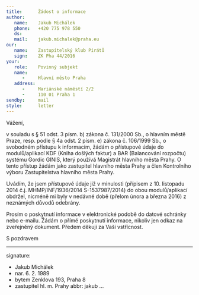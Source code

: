 ```yaml
---
title:      Žádost o informace
author:
   name:    Jakub Michálek
   phone:   +420 775 978 550
   ds:      
   mail:    jakub.michalek@praha.eu
our:
   name:    Zastupitelský klub Pirátů
   sign:    ZK Pha 44/2016
your:
   role:    Povinný subjekt
   name:    
      -     Hlavní město Praha
   address:
      -     Mariánské náměstí 2/2
      -     110 01 Praha 1
sendby:     mail
style:      letter
---
```


Vážení,

v souladu s § 51 odst. 3 písm. b) zákona č. 131/2000 Sb., o hlavním městě Praze, resp. podle § 4a odst. 2 písm. e) zákona č. 106/1999 Sb., o svobodném přístupu k informacím, žádám o přístupové údaje do modulů/aplikací KDF (Kniha došlých faktur) a BAR (Balancování rozpočtu) systému Gordic GINIS, který používá Magistrát hlavního města Prahy. O tento přístup žádám jako zastupitel hlavního města Prahy a člen Kontrolního výboru Zastupitelstva hlavního města Prahy.

Uvádím, že jsem přístupové údaje již v minulosti (přípisem z 10. listopadu 2014 č.j. MHMP/INF/1936/2014 S-1537987/2014) do obou modulů/aplikací obdržel, nicméně mi byly v nedávné době (přelom února a března 2016) z neznámých důvodů odebrány.

Prosím o poskytnutí informace v elektronické podobě do datové schránky nebo e-mailu. Žádám o přímé poskytnutí informace, nikoliv jen odkaz na zveřejněný dokument. Předem děkuji za Vaši vstřícnost. 

S pozdravem

---
signature: 
  - Jakub Michálek
  - nar. 6. 2. 1989
  - bytem Zenklova 193, Praha 8
  - zastupitel hl. m. Prahy
abbr:       jakub
...
